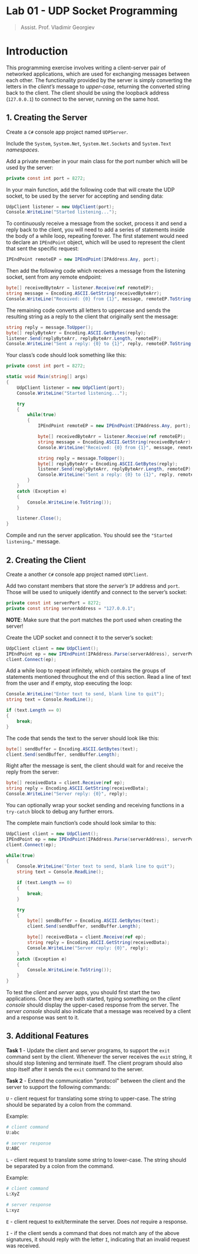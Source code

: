 # Lab 01 - UDP Socket Programming

> Assist. Prof. Vladimir Georgiev

# Introduction

This programming exercise involves writing a client-server pair of networked applications, which are used for exchanging messages between each other. The functionality provided by the server is simply converting the letters in the *client’s* message to *upper-case*, returning the converted string back to the client. The client should be using the loopback address (`127.0.0.1`) to connect to the server, running on the same host.

## 1. Creating the Server
Create a `C#` console app project named `UDPServer`.

Include the `System`, `System.Net`, `System.Net.Sockets` and `System.Text` *namespaces*.

Add a private member in your main class for the port number which will be used by the server:

``` C#
private const int port = 8272;
```

In your main function, add the following code that will create the UDP socket, to be used by the server for accepting and sending data:

``` C#
UdpClient listener = new UdpClient(port);
Console.WriteLine("Started listening...");
```

To continuously receive a message from the socket, process it and send a reply back to the client, you will need to add a series of statements inside the body of a while loop, repeating forever. The first statement would need to declare an `IPEndPoint` object, which will be used to represent the client that sent the specific request:

``` C#
IPEndPoint remoteEP = new IPEndPoint(IPAddress.Any, port);
```

Then add the following code which receives a message from the listening socket, sent from any remote endpoint:

``` C#
byte[] receivedByteArr = listener.Receive(ref remoteEP);
string message = Encoding.ASCII.GetString(receivedByteArr);
Console.WriteLine("Received: {0} from {1}", message, remoteEP.ToString());
```

The remaining code converts all letters to uppercase and sends the resulting string as a reply to the client that originally sent the message:

``` C#
string reply = message.ToUpper();
byte[] replyByteArr = Encoding.ASCII.GetBytes(reply);
listener.Send(replyByteArr, replyByteArr.Length, remoteEP);
Console.WriteLine("Sent a reply: {0} to {1}", reply, remoteEP.ToString());
```

Your class’s code should look something like this:

``` C#
private const int port = 8272;

static void Main(string[] args)
{
    UdpClient listener = new UdpClient(port);
    Console.WriteLine("Started listening...");

    try
    {
        while(true)
        {
            IPEndPoint remoteEP = new IPEndPoint(IPAddress.Any, port);

            byte[] receivedByteArr = listener.Receive(ref remoteEP);
            string message = Encoding.ASCII.GetString(receivedByteArr);
            Console.WriteLine("Received: {0} from {1}", message, remoteEP.ToString());

            string reply = message.ToUpper();
            byte[] replyByteArr = Encoding.ASCII.GetBytes(reply);
            listener.Send(replyByteArr, replyByteArr.Length, remoteEP);
            Console.WriteLine("Sent a reply: {0} to {1}", reply, remoteEP.ToString());
        }
    }
    catch (Exception e)
    {
        Console.WriteLine(e.ToString());
    }

    listener.Close();
}
```

Compile and run the server application. You should see the `"Started listening…"` message.

## 2. Creating the Client

Create a another `C#` console app project named `UDPClient`.

Add two constant members that store the *server’s* `IP` address and `port`. Those will be used to uniquely identify and connect to the server’s socket:

``` C#
private const int serverPort = 8272;
private const string serverAddress = "127.0.0.1";
```

**NOTE**: Make sure that the port matches the port used when creating the server!

Create the UDP socket and connect it to the server’s socket:

``` C#
UdpClient client = new UdpClient();
IPEndPoint ep = new IPEndPoint(IPAddress.Parse(serverAddress), serverPort);
client.Connect(ep);
```

Add a while loop to repeat infinitely, which contains the groups of statements mentioned throughout the end of this section. Read a line of text from the user and if empty, stop executing the loop:

``` C#
Console.WriteLine("Enter text to send, blank line to quit");
string text = Console.ReadLine();

if (text.Length == 0)
{
    break;
}
```

The code that sends the text to the server should look like this:

``` C#
byte[] sendBuffer = Encoding.ASCII.GetBytes(text);
client.Send(sendBuffer, sendBuffer.Length);
```

Right after the message is sent, the client should wait for and receive the reply from the server:

``` C#
byte[] receivedData = client.Receive(ref ep);
string reply = Encoding.ASCII.GetString(receivedData);
Console.WriteLine("Server reply: {0}", reply);
```

You can optionally wrap your socket sending and receiving functions in a `try-catch` block to debug any further errors.

The complete main function’s code should look similar to this:

``` C#
UdpClient client = new UdpClient();
IPEndPoint ep = new IPEndPoint(IPAddress.Parse(serverAddress), serverPort);
client.Connect(ep);

while(true)
{
    Console.WriteLine("Enter text to send, blank line to quit");
    string text = Console.ReadLine();

    if (text.Length == 0)
    {
        break;
    }

    try
    {
        byte[] sendBuffer = Encoding.ASCII.GetBytes(text);
        client.Send(sendBuffer, sendBuffer.Length);

        byte[] receivedData = client.Receive(ref ep);
        string reply = Encoding.ASCII.GetString(receivedData);
        Console.WriteLine("Server reply: {0}", reply);
    }
    catch (Exception e)
    {
        Console.WriteLine(e.ToString());
    }
}
```

To test the *client* and *server* apps, you should first start the two applications. Once they are both started, typing something on the *client console* should display the upper-cased response from the server. The *server console* should also indicate that a message was received by a client and a response was sent to it.

## 3. Additional Features

**Task 1** - Update the client and server programs, to support the `exit` command sent by the client. Whenever the server receives the `exit` string, it should stop listening and terminate itself. The client program should also stop itself after it sends the `exit` command to the server.

**Task 2** - Extend the communication "protocol" between the client and the server to support the following commands:

`U` - client request for translating some string to upper-case. The string should be separated by a colon from the command.

Example:

``` bash
# client command
U:abc

# server response
U:ABC
```

`L` - client request to translate some string to lower-case. The string should be separated by a colon from the command.

Example:

``` bash
# client command
L:XyZ

# server response
L:xyz
```

`E` - client request to exit/terminate the server. Does *not* require a response.

`I` - if the client sends a command that does not match any of the above signatures, it should reply with the letter `I`, indicating that an invalid request was received.
